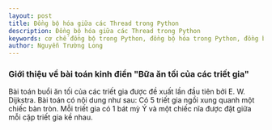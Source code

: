 ```yaml
---
layout: post
title: Đồng bộ hóa giữa các Thread trong Python
description: Đồng bộ hóa giữa các Thread trong Python
keywords: cơ chế đồng bộ trong Python, đồng bộ hóa trong Python, đồng bộ hóa thread, synchronization, đồng bộ trong Python, ngôn ngữ lập trình Python, đồng bộ các luồng trong Python
author: Nguyễn Trường Long
---
```


### Giới thiệu về bài toán kinh điển "Bữa ăn tối của các triết gia"

Bài toán buổi ăn tối của các triết gia được đề xuất lần đầu tiên bởi E. W. Dijkstra. Bài toán có nội dung như sau:
Có 5 triết gia ngồi xung quanh một chiếc bàn tròn. Mỗi triết gia có 1 bát mỳ Ý và một chiếc nĩa được đặt giữa mỗi cặp triết gia kề nhau.

